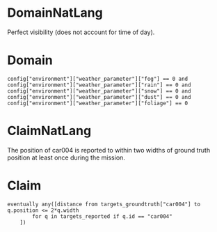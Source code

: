 # DomainNatLang
Perfect visibility (does not account for time of day).

# Domain
```
config["environment"]["weather_parameter"]["fog"] == 0 and
config["environment"]["weather_parameter"]["rain"] == 0 and
config["environment"]["weather_parameter"]["snow"] == 0 and
config["environment"]["weather_parameter"]["dust"] == 0 and
config["environment"]["weather_parameter"]["foliage"] == 0
```

# ClaimNatLang
The position of car004 is reported to within two widths of ground truth position at least once
during the mission.

# Claim
```
eventually any([distance from targets_groundtruth["car004"] to q.position <= 2*q.width
        for q in targets_reported if q.id == "car004"
    ])
```